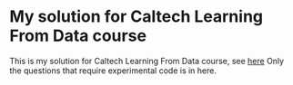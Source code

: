 My solution for Caltech Learning From Data course
=================================================

This is my solution for Caltech Learning From Data course, see [here](https://work.caltech.edu/telecourse.html)
Only the questions that require experimental code is in here.
